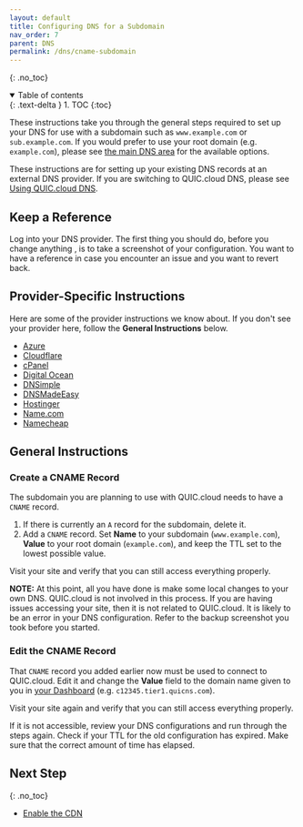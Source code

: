 ```yaml
---
layout: default
title: Configuring DNS for a Subdomain
nav_order: 7
parent: DNS
permalink: /dns/cname-subdomain
---
```


{: .no_toc} 

<details open markdown="block">
  <summary>
    Table of contents
  </summary>
  {: .text-delta }
1. TOC
{:toc}

</details>

These instructions take you through the general steps required to set up your DNS for use with a subdomain such as `www.example.com` or `sub.example.com`. If you would prefer to use your root domain (e.g. `example.com`), please see [the main DNS area](https://quic.cloud/docs/cdn/dns/) for the available options.

These instructions are for setting up your existing DNS records at an external DNS provider. If you are switching to QUIC.cloud DNS, please see [Using QUIC.cloud DNS](https://quic.cloud/docs/cdn/dns/setting-up-your-dns-with-quic-cloud/).

## Keep a Reference

Log into your DNS provider. The first thing you should do, before you change anything , is to take a screenshot of your configuration. You want to have a reference in case you encounter an issue and you want to revert back.

## Provider-Specific Instructions

Here are some of the provider instructions we know about. If you don't see your provider here, follow the **General Instructions** below.

*   [Azure](https://docs.microsoft.com/en-us/azure/dns/dns-operations-recordsets-portal)
*   [Cloudflare](https://support.cloudflare.com/hc/en-us/articles/360019093151-Managing-DNS-records-in-Cloudflare)
*   [cPanel](https://docs.cpanel.net/cpanel/domains/zone-editor/#manage-zone)
*   [Digital Ocean](https://docs.digitalocean.com/products/networking/dns/how-to/manage-records/)
*   [DNSimple](https://support.dnsimple.com/articles/manage-cname-record/)
*   [DNSMadeEasy](https://support.dnsmadeeasy.com/support/solutions/articles/47001001393-cname-record)
*   [Hostinger](https://support.hostinger.com/en/articles/4738777-how-to-add-and-remove-cname-records-on-hpanel)
*   [Name.com](https://www.name.com/support/articles/115004895548-Adding-a-CNAME-Record)
*   [Namecheap](https://www.namecheap.com/support/knowledgebase/article.aspx/9646/2237/how-to-create-a-cname-record-for-your-domain/)

## General Instructions

### Create a CNAME Record

The subdomain you are planning to use with QUIC.cloud needs to have a `CNAME` record.

1.  If there is currently an `A` record for the subdomain, delete it.
2.  Add a `CNAME` record. Set **Name** to your subdomain (`www.example.com`), **Value** to your root domain (`example.com`), and keep the TTL set to the lowest possible value.

Visit your site and verify that you can still access everything properly.

**NOTE:** At this point, all you have done is make some local changes to your own DNS. QUIC.cloud is not involved in this process. If you are having issues accessing your site, then it is not related to QUIC.cloud. It is likely to be an error in your DNS configuration. Refer to the backup screenshot you took before you started.

### Edit the CNAME Record

That `CNAME` record you added earlier now must be used to connect to QUIC.cloud. Edit it and change the **Value** field to the domain name given to you in [your Dashboard](https://my.quic.cloud) (e.g. `c12345.tier1.quicns.com`).

Visit your site again and verify that you can still access everything properly.

If it is not accessible, review your DNS configurations and run through the steps again. Check if your TTL for the old configuration has expired. Make sure that the correct amount of time has elapsed.


## Next Step
{: .no_toc} 
- [Enable the CDN](/quic-cloud-doc/cdn)